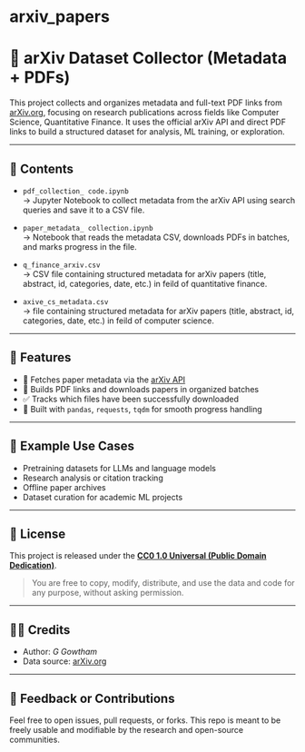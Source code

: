 # arxiv_papers
# 🧠 arXiv Dataset Collector (Metadata + PDFs)

This project collects and organizes metadata and full-text PDF links from [arXiv.org](https://arxiv.org), focusing on research publications across fields like Computer Science, Quantitative Finance. It uses the official arXiv API and direct PDF links to build a structured dataset for analysis, ML training, or exploration.

---

## 📁 Contents

- `pdf_collection_ code.ipynb`  
  → Jupyter Notebook to collect metadata from the arXiv API using search queries and save it to a CSV file.

- `paper_metadata_ collection.ipynb`  
  → Notebook that reads the metadata CSV, downloads PDFs in batches, and marks progress in the file.

- `q_finance_arxiv.csv`  
  → CSV file containing structured metadata for arXiv papers (title, abstract, id, categories, date, etc.) in feild of quantitative finance.

- `axive_cs_metadata.csv`  
  → file containing structured metadata for arXiv papers (title, abstract, id, categories, date, etc.) in feild of computer science.

---

## 🚀 Features

- 🔎 Fetches paper metadata via the [arXiv API](https://info.arxiv.org/help/api/index.html)
- 📄 Builds PDF links and downloads papers in organized batches
- ✅ Tracks which files have been successfully downloaded
- 🐼 Built with `pandas`, `requests`, `tqdm` for smooth progress handling

---

## 🧪 Example Use Cases

- Pretraining datasets for LLMs and language models
- Research analysis or citation tracking
- Offline paper archives
- Dataset curation for academic ML projects

---

## 📜 License

This project is released under the **[CC0 1.0 Universal (Public Domain Dedication)](https://creativecommons.org/publicdomain/zero/1.0/)**.

> You are free to copy, modify, distribute, and use the data and code for any purpose, without asking permission.

---

## 🙋‍♂️ Credits

- Author: *G Gowtham*
- Data source: [arXiv.org](https://arxiv.org)

---

## 💬 Feedback or Contributions

Feel free to open issues, pull requests, or forks. This repo is meant to be freely usable and modifiable by the research and open-source communities.

